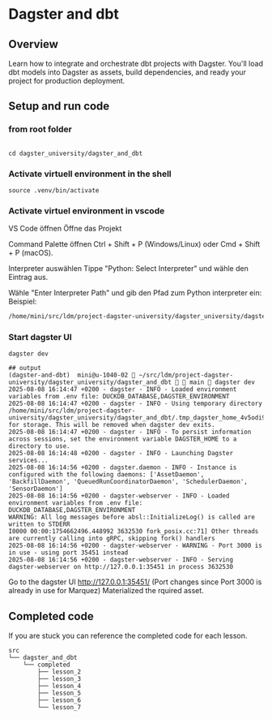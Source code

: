 # Dagster and dbt

## Overview

Learn how to integrate and orchestrate dbt projects with Dagster. You'll load dbt models into Dagster as assets, build dependencies, and ready your project for production deployment.

## Setup and run code
### from root folder
```shell

cd dagster_university/dagster_and_dbt
```

### Activate virtuell environment in the shell
```shell
source .venv/bin/activate
```

### Activate virtuel environment in vscode 
VS Code öffnen
Öffne das Projekt

Command Palette öffnen
Ctrl + Shift + P (Windows/Linux) oder Cmd + Shift + P (macOS).

Interpreter auswählen
Tippe "Python: Select Interpreter" und wähle den Eintrag aus.

Wähle "Enter Interpreter Path"
und gib den Pfad zum Python interpreter ein: 
Beispiel: 
```bash
/home/mini/src/ldm/project-dagster-university/dagster_university/dagster_and_dbt/.venv/bin/python3
```

### Start dagster UI 
```shell
dagster dev

## output
(dagster-and-dbt)  mini@u-1040-02  ~/src/ldm/project-dagster-university/dagster_university/dagster_and_dbt   main  dagster dev                          
2025-08-08 16:14:47 +0200 - dagster - INFO - Loaded environment variables from .env file: DUCKDB_DATABASE,DAGSTER_ENVIRONMENT
2025-08-08 16:14:47 +0200 - dagster - INFO - Using temporary directory /home/mini/src/ldm/project-dagster-university/dagster_university/dagster_and_dbt/.tmp_dagster_home_4v5odi9l for storage. This will be removed when dagster dev exits.
2025-08-08 16:14:47 +0200 - dagster - INFO - To persist information across sessions, set the environment variable DAGSTER_HOME to a directory to use.
2025-08-08 16:14:48 +0200 - dagster - INFO - Launching Dagster services...
2025-08-08 16:14:56 +0200 - dagster.daemon - INFO - Instance is configured with the following daemons: ['AssetDaemon', 'BackfillDaemon', 'QueuedRunCoordinatorDaemon', 'SchedulerDaemon', 'SensorDaemon']
2025-08-08 16:14:56 +0200 - dagster-webserver - INFO - Loaded environment variables from .env file: DUCKDB_DATABASE,DAGSTER_ENVIRONMENT
WARNING: All log messages before absl::InitializeLog() is called are written to STDERR
I0000 00:00:1754662496.448992 3632530 fork_posix.cc:71] Other threads are currently calling into gRPC, skipping fork() handlers
2025-08-08 16:14:56 +0200 - dagster-webserver - WARNING - Port 3000 is in use - using port 35451 instead
2025-08-08 16:14:56 +0200 - dagster-webserver - INFO - Serving dagster-webserver on http://127.0.0.1:35451 in process 3632530  
```

Go to the dagster UI http://127.0.0.1:35451/ (Port changes since Port 3000 is already in use for Marquez)
Materialized the rquired asset. 


## Completed code

If you are stuck you can reference the completed code for each lesson.

```
src
└── dagster_and_dbt
    └── completed
        ├── lesson_2
        ├── lesson_3
        ├── lesson_4
        ├── lesson_5
        ├── lesson_6
        └── lesson_7
```
